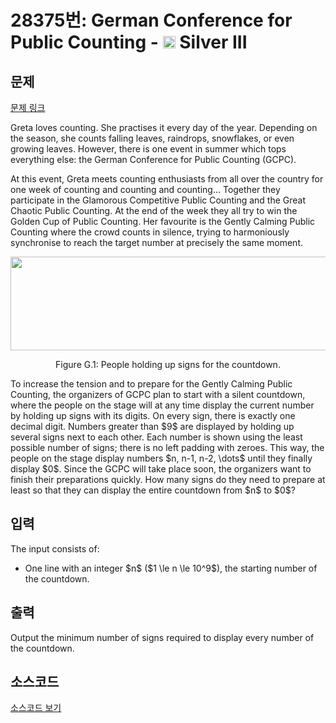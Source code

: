 # 28375번: German Conference for Public Counting - <img src="https://static.solved.ac/tier_small/8.svg" style="height:20px" /> Silver III

<!-- performance -->

<!-- 문제 제출 후 깃허브에 푸시를 했을 때 제출한 코드의 성능이 입력될 공간입니다.-->

<!-- end -->

## 문제

[문제 링크](https://boj.kr/28375)


<p>Greta loves counting. She practises it every day of the year. Depending on the season, she counts falling leaves, raindrops, snowflakes, or even growing leaves. However, there is one event in summer which tops everything else: the German Conference for Public Counting (GCPC).</p>

<p>At this event, Greta meets counting enthusiasts from all over the country for one week of counting and counting and counting... Together they participate in the Glamorous Competitive Public Counting and the Great Chaotic Public Counting. At the end of the week they all try to win the Golden Cup of Public Counting. Her favourite is the Gently Calming Public Counting where the crowd counts in silence, trying to harmoniously synchronise to reach the target number at precisely the same moment.</p>

<p style="text-align: center;"><img alt="" src="https://upload.acmicpc.net/fcc4bc58-212a-4702-a734-e468f8b22d9c/-/preview/" style="width: 599px; height: 150px;"></p>

<p style="text-align: center;">Figure G.1: People holding up signs for the countdown.</p>

<p>To increase the tension and to prepare for the Gently Calming Public Counting, the organizers of GCPC plan to start with a silent countdown, where the people on the stage will at any time display the current number by holding up signs with its digits. On every sign, there is exactly one decimal digit. Numbers greater than $9$ are displayed by holding up several signs next to each other. Each number is shown using the least possible number of signs; there is no left padding with zeroes. This way, the people on the stage display numbers $n, n-1, n-2, \dots$ until they finally display $0$. Since the GCPC will take place soon, the organizers want to finish their preparations quickly. How many signs do they need to prepare at least so that they can display the entire countdown from $n$ to $0$?</p>



## 입력


<p>The input consists of:</p>

<ul>
<li>One line with an integer $n$ ($1 \le n \le 10^9$), the starting number of the countdown.</li>
</ul>



## 출력


<p>Output the minimum number of signs required to display every number of the countdown.</p>



## 소스코드

[소스코드 보기](German%20Conference%20for%20Public%20Counting.cpp)